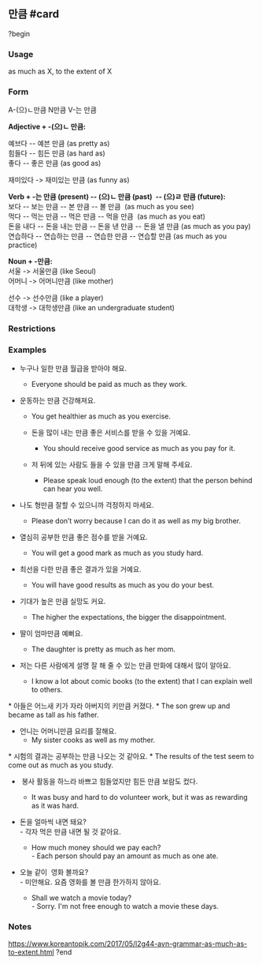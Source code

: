 ## 만큼 #card
?begin
### Usage
as much as X, to the extent of X
### Form
A-(으)ㄴ만큼
N만큼
V-는 만큼

**Adjective + -(으)ㄴ 만큼:**  

예브다 -- 예븐 만큼 (as pretty as)  
힘들다 -- 힘든 만큼 (as hard as)  
좋다 -- 좋은 만큼 (as good as)

재미있다 -> 재미있는 만큼 (as funny as)  
  
**Verb + -는 만큼 (present) -- (으)ㄴ 만큼 (past)  -- (으)ㄹ 만큼 (future):**  
보다 -- 보는 만큼 -- 본 만큼 -- 볼 만큼  (as much as you see)  
먹다 -- 먹는 만큼 -- 먹은 만큼 -- 먹을 만큼  (as much as you eat)  
돈을 내다 -- 돈을 내는 만큼 -- 돈을 낸 만큼 -- 돈을 낼 만큼 (as much as you pay)  
연습하다 -- 연습하는 만큼 -- 연습한 만큼 -- 연습할 만큼 (as much as you practice)  
  

**Noun + -만큼:**  
서울 -> 서울만큼 (like Seoul)  
어머니 -> 어머니만큼 (like mother)

선수 -> 선수만큼 (like a player)  
대학생 -> 대학생만큼 (like an undergraduate student)
### Restrictions
### Examples
* 누구나 일한 만큼 월급을 받아야 해요.
	* Everyone should be paid as much as they work.

* 운동하는 만큼 건강해져요.
	* You get healthier as much as you exercise.

  * 돈을 많이 내는 만큼 좋은 서비스를 받을 수 있을 거예요.
	  * You should receive good service as much as you pay for it.

  * 저 뒤에 있는 사람도 들을 수 있을 만큼 크게 말해 주세요.
	  * Please speak loud enough (to the extent) that the person behind can hear you well.

* 나도 형만큼 잘할 수 있으니까 걱정하지 마세요.
	* Please don’t worry because I can do it as well as my big brother.

* 열심히 공부한 만큼 좋은 점수를 받을 거예요.
	* You will get a good mark as much as you study hard.

*  최선을 다한 만큼 좋은 결과가 있을 거예요.
	* You will have good results as much as you do your best.

* 기대가 높은 만큼 실망도 커요.
	* The higher the expectations, the bigger the disappointment.

* 딸이 엄마만큼 예뻐요.
	* The daughter is pretty as much as her mom.

* 저는 다른 사람에게 설명 잘 해 줄 수 있는 만큼 만화에 대해서 많이 알아요.
	* I know a lot about comic books (to the extent) that I can explain well to others.  
  
* 아들은 어느새 키가 자라 아버지의 키만큼 커졌다. 
	* The son grew up and became as tall as his father.

* 언니는 어머니만큼 요리를 잘해요.
	* My sister cooks as well as my mother.

* 시험의 결과는 공부하는 만큼 나오는 것 같아요.
	* The results of the test seem to come out as much as you study.  

*  봉사 활동을 하느라 바쁘고 힘들었지만 힘든 만큼 보람도 컸다.  
	* It was busy and hard to do volunteer work, but it was as rewarding as it was hard.

* 돈을 얼마씩 내면 돼요?  
	- 각자 먹은 만큼 내면 될 것 같아요.
	* How much money should we pay each?  
		- Each person should pay an amount as much as one ate.

*  오늘 같이  영화 볼까요?  
	- 미안해요. 요즘 영화를 볼 만큼 한가하지 않아요.
	* Shall we watch a movie today?   
		- Sorry. I'm not free enough to watch a movie these days. 
### Notes
https://www.koreantopik.com/2017/05/l2g44-avn-grammar-as-much-as-to-extent.html
?end

